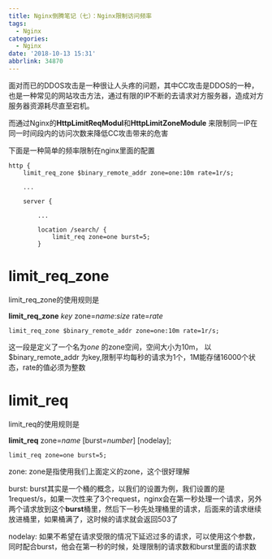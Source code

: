 ```yaml
---
title: Nginx倒腾笔记（七）：Nginx限制访问频率
tags:
  - Nginx
categories:
  - Nginx
date: '2018-10-13 15:31'
abbrlink: 34870
---
```


面对而已的DDOS攻击是一种很让人头疼的问题，其中CC攻击是DDOS的一种，也是一种常见的网站攻击方法，通过有限的IP不断的去请求对方服务器，造成对方服务器资源耗尽直至宕机。

而通过Nginx的**HttpLimitReqModul**和**HttpLimitZoneModule** 来限制同一IP在同一时间段内的访问次数来降低CC攻击带来的危害

<!--more-->

下面是一种简单的频率限制在nginx里面的配置

```
http {
    limit_req_zone $binary_remote_addr zone=one:10m rate=1r/s;

    ...

    server {

        ...

        location /search/ {
            limit_req zone=one burst=5;
        }
```

# limit_req_zone

limit_req_zone的使用规则是 

**limit_req_zone** *key* zone=*name*:*size* rate=*rate*

`limit_req_zone $binary_remote_addr zone=one:10m rate=1r/s;`

这一段是定义了一个名为*one* 的zone空间，空间大小为10m， 以$binary_remote_addr 为key,限制平均每秒的请求为1个，1M能存储16000个状态，rate的值必须为整数

# limit_req

limit_req的使用规则是

**limit_req** zone=*name* [burst=*number*] \[nodelay\];

`limit_req zone=one burst=5;`

zone: zone是指使用我们上面定义的zone，这个很好理解

burst: burst其实是一个桶的概念，以我们的设置为例，我们设置的是1request/s，如果一次性来了3个request，nginx会在第一秒处理一个请求，另外两个请求放到这个**burst**桶里，然后下一秒先处理桶里的请求，后面来的请求继续放进桶里，如果桶满了，这时候的请求就会返回503了

nodelay: 如果不希望在请求受限的情况下延迟过多的请求，可以使用这个参数，同时配合burst，他会在第一秒的时候，处理限制的请求数和burst里面的请求数